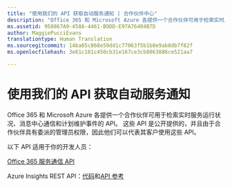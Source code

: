 ```yaml
---
title: "使用我们的 API 获取自动服务通知 | 合作伙伴中心"
description: "Office 365 和 Microsoft Azure 各提供一个合作伙伴可用于检索实时服务运行状况、消息中心通信和计划维护事件的 API。"
ms.assetid: 950867A9-458A-4461-B9DD-E97A76404B7D
author: MaggiePucciEvans
translationtype: Human Translation
ms.sourcegitcommit: 14ba85c868e59dd1c77063f5b1b0e9ab8db7f82f
ms.openlocfilehash: 3e61c181c450cb31e167ce3cb8063886ce521aa7

---
```


# 使用我们的 API 获取自动服务通知


Office 365 和 Microsoft Azure 各提供一个合作伙伴可用于检索实时服务运行状况、消息中心通信和计划维护事件的 API。 这些 API 是公开提供的，并且由于合作伙伴具有委派的管理员权限，因此他们可以代表其客户使用这些 API。

以下 API 适用于你的开发人员：

[Office 365 服务通信 API](http://go.microsoft.com/fwlink/p/?LinkId=616899)

Azure Insights REST API：[代码](http://go.microsoft.com/fwlink/p/?LinkId=617299)和[API 参考](http://go.microsoft.com/fwlink/p/?LinkId=617300)

 

 






<!--HONumber=Nov16_HO3-->


